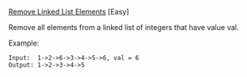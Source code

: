 [Remove Linked List Elements](https://leetcode.com/problems/remove-linked-list-elements/) [Easy]

Remove all elements from a linked list of integers that have value val.

Example:
```
Input:  1->2->6->3->4->5->6, val = 6
Output: 1->2->3->4->5
```